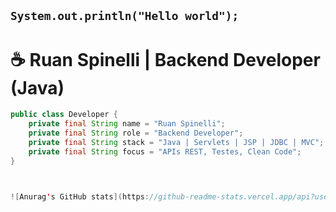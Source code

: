 ## ```System.out.println("Hello world");```

# ☕ Ruan Spinelli | Backend Developer (Java)

```java
public class Developer {
    private final String name = "Ruan Spinelli";
    private final String role = "Backend Developer";
    private final String stack = "Java | Servlets | JSP | JDBC | MVC";
    private final String focus = "APIs REST, Testes, Clean Code";
}



![Anurag's GitHub stats](https://github-readme-stats.vercel.app/api?username=RuanSpinelli&show_icons=false&theme=tokyonight) ![Top Langs](https://github-readme-stats.vercel.app/api/top-langs/?username=anuraghazra&hide_progress=false)
